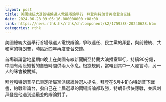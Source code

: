 ```yaml
---
layout: post
title: 美國總統大選首場候選人電視辯論舉行　拜登與特朗普再度登台交鋒
date: 2024-06-28 09:05:16.000000000 +08:00
link: https://news.rthk.hk/rthk/ch/component/k2/1759388-20240628.htm
categories: rthk
---
```


美國總統大選舉行首場候選人電視辯論，爭取連任、民主黨的拜登，與前總統、共和黨的特朗普，時隔近四年再度登台交鋒。

首場辯論當地星期四晚上在美國有線新聞網亞特蘭大演播室舉行，持續90分鐘，中間有兩段短暫的廣告時間供兩人休息。根據規則，當輪到其中一人發言時，另一人的咪會被關掉。

拜登和特朗普早已鎖定所屬黨派總統候選人提名，拜登在5月中旬向特朗普下戰書，約戰辯論台，指自己在上屆選舉的兩場辯論都取勝，特朗普很快應戰，並諷刺拜登是他遇到過最差的辯論對手。
